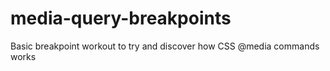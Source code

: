 # media-query-breakpoints

Basic breakpoint workout to try and discover how CSS @media commands works
